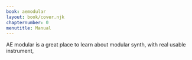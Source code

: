 ```yaml
---
book: aemodular
layout: book/cover.njk
chapternumber: 0
menutitle: Manual
---
```


AE modular is a great place to learn about modular synth, with real usable instrument, 
